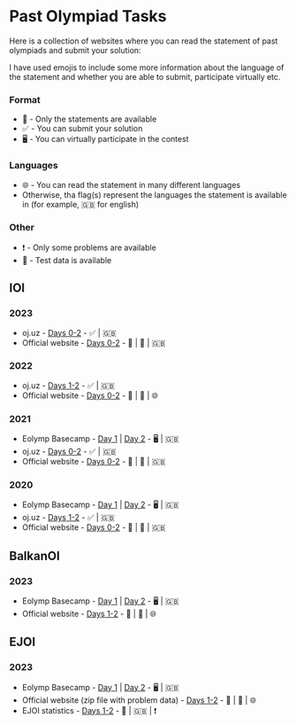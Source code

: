 # Past Olympiad Tasks

Here is a collection of websites where you can read the statement of past olympiads and submit your solution:

I have used emojis to include some more information about the language of the statement and whether you are able to submit, participate virtually etc. 

### Format
 - :page_facing_up:	- Only the statements are available
 - :white_check_mark: - You can submit your solution
 - :desktop_computer:	- You can virtually participate in the contest

### Languages
 - :globe_with_meridians: - You can read the statement in many different languages
 - Otherwise, tha flag(s) represent the languages the statement is available in (for example, :uk: for english)

### Other
 - :exclamation:	- Only some problems are available
 - :paperclip: - Test data is available

## IOI
### 2023
 - oj.uz - [Days 0-2](https://oj.uz/problems/source/642) - :white_check_mark: | :uk:
 - Official website - [Days 0-2](https://ioi2023.hu/tasks/index.html) - :page_facing_up: | :paperclip: | :uk:

### 2022
 - oj.uz - [Days 1-2](https://oj.uz/problems/source/614) - :white_check_mark: | :uk:
 - Official website - [Days 0-2](https://ioi2022.id/tasks/) - :page_facing_up: | :paperclip: | :globe_with_meridians:

### 2021
 - Eolymp Basecamp - [Day 1](https://basecamp.eolymp.com/en/contests/a1mg2l1ev55cpb62glnl8bj4ds) | [Day 2](https://basecamp.eolymp.com/en/contests/rt2dmf377d5v96icl7oakaspm8) - :desktop_computer: | :uk:
 - oj.uz - [Days 0-2](https://oj.uz/problems/source/575) - :white_check_mark: | :uk:
 - Official website - [Days 0-2](https://ioi2021.sg/ioi-2021-tasks/) - :page_facing_up: | :paperclip: | :uk:

### 2020
 - Eolymp Basecamp - [Day 1](https://basecamp.eolymp.com/en/contests/ug2a4hg2913p591nadvccmqh84) | [Day 2](https://basecamp.eolymp.com/en/contests/s20jsqagrd3l900gra2ahoehak) - :desktop_computer: | :uk:
 - oj.uz - [Days 1-2](https://oj.uz/problems/source/531) - :white_check_mark: | :uk:
 - Official website - [Days 0-2](https://ioi2020.sg/ioi-2020-tasks/) - :page_facing_up: | :paperclip: | :uk:

## BalkanOI
### 2023
 - Eolymp Basecamp - [Day 1](https://basecamp.eolymp.com/en/contests/t26aup2g590ur5168tirg6k000) | [Day 2](https://basecamp.eolymp.com/en/contests/6d83teuuvp2id809prnuq7q6qs) - :desktop_computer: | :uk:
 - Official website - [Days 1-2](https://boi2023.zotks.si/tasks/) - :page_facing_up: | :paperclip: | :globe_with_meridians:

## EJOI
### 2023
 - Eolymp Basecamp - [Day 1](https://basecamp.eolymp.com/en/contests/bhk3kdivet0n3b0en6tu1dv1es) | [Day 2](https://basecamp.eolymp.com/en/contests/ngicgbh6t97dfeupapnbhm6q8k) - :desktop_computer: | :uk:
 - Official website (zip file with problem data) - [Days 1-2](https://ejoi2023.kiu.edu.ge/en/Home/ProblmeData) - :page_facing_up: | :paperclip: | :globe_with_meridians:
 - EJOI statistics - [Days 1-2](https://olympiads.jsoft.am/Olympiads/Details/2067#) - :page_facing_up: | :uk: | :exclamation:
